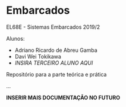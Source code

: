 # Embarcados
EL68E - Sistemas Embarcados 2019/2

Alunos:
* Adriano Ricardo de Abreu Gamba
* Davi Wei Tokikawa
* *INSIRA TERCEIRO ALUNO AQUI*

Repositório para a parte teórica e prática

...

**INSERIR MAIS DOCUMENTAÇÃO NO FUTURO**
